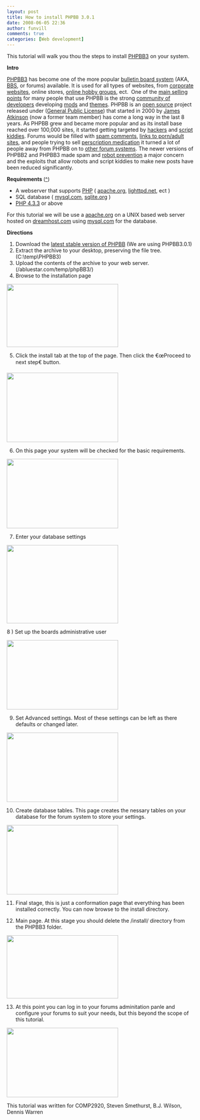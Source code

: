 ```yaml
---
layout: post
title: How to install PHPBB 3.0.1
date: 2008-06-05 22:36
author: funvill
comments: true
categories: [Web development]
---
```

This tutorial will walk you thou the steps to install <a href="http://www.phpbb.com/">PHPBB3</a> on your system.

<strong>Intro </strong>

<a href="http://www.phpbb.com/">PHPBB3</a> has become one of the more popular <a href="http://en.wikipedia.org/wiki/Comparison_of_Internet_forum_software_(PHP)">bulletin board system</a> (AKA, <a href="http://en.wikipedia.org/wiki/Bulletin_board_system">BBS</a>, or forums) available. It is used for all types of websites, from <a href="http://www.chipkin.com/forums/">corporate websites</a>, online stores, <a href="http://forum.hackedgadgets.com/">online hobby groups</a>, ect.  One of the <a href="http://www.phpbb.com/about/features/">main selling points</a> for many people that use PHPBB is the strong <a href="http://www.phpbb.com/community/">community of developers</a> developing <a href="http://www.phpbb.com/mods/">mods</a> and <a href="http://www.phpbb.com/styles/">themes</a>. PHPBB is an <a href="http://en.wikipedia.org/wiki/Open_source">open source</a> project released under (<a href="http://www.gnu.org/licenses/gpl.html">General Public License</a>) that started in 2000 by <a href="http://en.wikipedia.org/wiki/James_Atkinson_%28software_developer%29">James Atkinson</a> (now a former team member) has come a long way in the last 8 years. As PHPBB grew and became more popular and as its install base reached over 100,000 sites, it started getting targeted by <a href="http://en.wikipedia.org/wiki/Hacker">hackers</a> and <a href="http://en.wikipedia.org/wiki/Script_kiddie">script kiddies</a>. Forums would be filled with <a href="http://en.wikipedia.org/wiki/Spam_in_blogs">spam comments</a>, <a href="http://en.wikipedia.org/wiki/Adult_Web_Movie_Database">links to porn/adult sites</a>, and people trying to sell <a href="http://en.wikipedia.org/wiki/Viagra">perscription medication</a> it turned a lot of people away from PHPBB on to <a href="http://getvanilla.com/">other forum systems</a>. The newer versions of PHPBB2 and PHPBB3 made spam and <a href="http://recaptcha.net/">robot prevention</a> a major concern and the exploits that allow robots and script kiddies to make new posts have been reduced significantly.

<strong>Requirements </strong>(<a href="http://www.phpbb.com/support/documentation/3.0/quickstart/quick_requirements.php">^</a>)<strong>
</strong>
<ul>
	<li>A webserver that supports <a href="http://www.php.net/">PHP</a> ( <a href="http://www.apache.org/">apache.org</a>, <a href="http://www.lighttpd.net/">lighttpd.net</a>, ect )</li>
	<li>SQL database ( <a href="http://www.mysql.com/">mysql.com</a>, <a href="http://www.sqlite.org">sqlite.org</a> )</li>
	<li><a href="http://www.php.net/">PHP 4.3.3</a> or above</li>
</ul>
For this tutorial we will be use a <a href="http://www.apache.org/">apache.org</a> on a UNIX based web server hosted on <a href="http://www.dreamhost.com/r.cgi?78455">dreamhost.com</a> using <a href="http://www.mysql.com/">mysql.com</a> for the database.

<strong>Directions</strong>

1) Download the <a href="http://www.phpbb.com/downloads/">latest stable version of PHPBB</a> (We are using PHPBB3.0.1)
2) Extract the archive to your desktop, preserving the file tree. (C:\temp\PHPBB3)
3) Upload the contents of the archive to your web server. (/abluestar.com/temp/phpBB3/)
4) Browse to the installation page

<a href="http://www.abluestar.com/blog/wp-content/uploads/2008/06/screenshot-introduction-mozilla-firefox-3-beta-5.png"><img class="alignnone size-medium wp-image-432" title="screenshot-introduction" src="http://www.abluestar.com/blog/wp-content/uploads/2008/06/screenshot-introduction-mozilla-firefox-3-beta-5-300x170.png" alt="" width="300" height="170" /></a>

5) Click the install tab at the top of the page. Then click the €œProceed to next step€ button.

<a href="http://www.abluestar.com/blog/wp-content/uploads/2008/06/screenshot-introduction-mozilla-firefox-3-beta-5-1.png"><img class="alignnone size-medium wp-image-433" title="screenshot-introduction-mozilla-firefox-3-beta-5-1" src="http://www.abluestar.com/blog/wp-content/uploads/2008/06/screenshot-introduction-mozilla-firefox-3-beta-5-1-300x187.png" alt="" width="300" height="187" /></a>

6) On this page your system will be checked for the basic requirements.

<a href="http://www.abluestar.com/blog/wp-content/uploads/2008/06/screenshot-requirements-mozilla-firefox-3-beta-5.png"><img class="alignnone size-medium wp-image-434" title="screenshot-requirements-mozilla-firefox-3-beta-5" src="http://www.abluestar.com/blog/wp-content/uploads/2008/06/screenshot-requirements-mozilla-firefox-3-beta-5-300x187.png" alt="" width="300" height="187" /></a>

7) Enter your database settings

<a href="http://www.abluestar.com/blog/wp-content/uploads/2008/06/screenshot-mysql.png"><img class="alignnone size-medium wp-image-436" title="screenshot-mysql" src="http://www.abluestar.com/blog/wp-content/uploads/2008/06/screenshot-mysql-300x211.png" alt="" width="300" height="211" /></a>

8 ) Set up the boards administrative user

<a href="http://www.abluestar.com/blog/wp-content/uploads/2008/06/screenshot-administrator-details-mozilla-firefox-3-beta-5.png"><img class="alignnone size-medium wp-image-437" title="screenshot-administrator-details-mozilla-firefox-3-beta-5" src="http://www.abluestar.com/blog/wp-content/uploads/2008/06/screenshot-administrator-details-mozilla-firefox-3-beta-5-300x187.png" alt="" width="300" height="187" /></a>

9) Set Advanced settings. Most of these settings can be left as there defaults or changed later.

<a href="http://www.abluestar.com/blog/wp-content/uploads/2008/06/screenshot-advanced-settings-mozilla-firefox-3-beta-5.png"><img class="alignnone size-medium wp-image-438" title="screenshot-advanced-settings-mozilla-firefox-3-beta-5" src="http://www.abluestar.com/blog/wp-content/uploads/2008/06/screenshot-advanced-settings-mozilla-firefox-3-beta-5-300x187.png" alt="" width="300" height="187" /></a>

10) Create database tables. This page creates the nessary tables on your database for the forum system to store your settings.

<a href="http://www.abluestar.com/blog/wp-content/uploads/2008/06/screenshot-create-database-tables-mozilla-firefox-3-beta-5.png"><img class="alignnone size-medium wp-image-439" title="screenshot-create-database-tables-mozilla-firefox-3-beta-5" src="http://www.abluestar.com/blog/wp-content/uploads/2008/06/screenshot-create-database-tables-mozilla-firefox-3-beta-5-300x187.png" alt="" width="300" height="187" /></a>

11) Final stage, this is just a conformation page that everything has been installed correctly. You can now browse to the install directory.

12) Main page. At this stage you should delete the /install/ directory from the PHPBB3 folder.

<a href="http://www.abluestar.com/blog/wp-content/uploads/2008/06/screenshot-yourdomaincom-gco-information-mozilla-firefox-3-beta-5.png"><img class="alignnone size-medium wp-image-440" title="screenshot-yourdomaincom-gco-information-mozilla-firefox-3-beta-5" src="http://www.abluestar.com/blog/wp-content/uploads/2008/06/screenshot-yourdomaincom-gco-information-mozilla-firefox-3-beta-5-300x170.png" alt="" width="300" height="170" /></a>

13) At this point you can log in to your forums adminitation panle and configure your forums to suit your needs, but this beyond the scope of this tutorial.

<a href="http://www.abluestar.com/blog/wp-content/uploads/2008/06/screenshot-yourdomaincom-gco-user-control-panel-gco-front-page-mozilla-firefox-3-beta-5.png"><img class="alignnone size-medium wp-image-441" title="screenshot-yourdomaincom-gco-user-control-panel-gco-front-page-mozilla-firefox-3-beta-5" src="http://www.abluestar.com/blog/wp-content/uploads/2008/06/screenshot-yourdomaincom-gco-user-control-panel-gco-front-page-mozilla-firefox-3-beta-5-300x187.png" alt="" width="300" height="187" /></a>

This tutorial was written for COMP2920, Steven Smethurst, B.J. Wilson, Dennis Warren 

